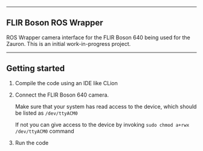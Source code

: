 -----------------------------
FLIR Boson ROS Wrapper
-----------------------------
ROS Wrapper camera interface for the FLIR Boson 640 being used for the Zauron. This is an initial work-in-progress project.

-----------------------------
Getting started
-----------------------------
1. Compile the code using an IDE like CLion
2. Connect the FLIR Boson 640 camera.

   Make sure that your system has read access to the device, which should be listed as `/dev/ttyACM0`
   
   If not you can give access to the device by invoking `sudo chmod a+rwx /dev/ttyACM0` command
3. Run the code
